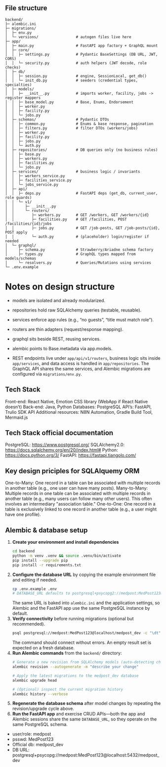 ## File structure
```
backend/
├─ alembic.ini
├─ migrations/
│  ├─ env.py
│  └─ versions/                 # autogen files live here
├─ app/
│  ├─ main.py                   # FastAPI app factory + GraphQL mount
│  ├─ core/
│  │  ├─ settings.py            # Pydantic BaseSettings (DB URL, JWT, CORS)
│  │  └─ security.py            # auth helpers (JWT decode, role checks)
│  ├─ db/
│  │  ├─ session.py             # engine, SessionLocal, get_db()
│  │  └─ init_db.py             # seeders (credential types, specialties)
│  ├─ models/
│  │  ├─ __init__.py            # imports worker, facility, jobs -> register mappers
│  │  ├─ base_model.py          # Base, Enums, Endorsement
│  │  ├─ worker.py
│  │  ├─ facility.py
│  │  └─ jobs.py
│  ├─ schemas/                  # Pydantic DTOs
│  │  ├─ common.py              # Enums & base response, pagination
│  │  ├─ filters.py             # filter DTOs (workers/jobs)
│  │  ├─ worker.py
│  │  ├─ facility.py
│  │  ├─ jobs.py
│  │  └─ auth.py
│  ├─ repositories/             # DB queries only (no business rules)
│  │  ├─ base.py
│  │  ├─ workers.py
│  │  ├─ facilities.py
│  │  └─ jobs.py
│  ├─ services/                 # business logic / invariants
│  │  ├─ workers_service.py
│  │  ├─ facilities_service.py
│  │  └─ jobs_service.py
│  ├─ api/
│  │  ├─ deps.py                # FastAPI deps (get_db, current_user, role guards)
│  │  └─ v1/
│  │     ├─ __init__.py
│  │     └─ routers/
│  │        ├─ workers.py       # GET /workers, GET /workers/{id}
│  │        ├─ facilities.py    # GET /facilities, POST /facilities/{id}/jobs
│  │        ├─ jobs.py          # GET /job-posts, GET /job-posts/{id}, POST apply
│  │        └─ auth.py          # (placeholder) login/register if needed
│  └─ graphql/
│     ├─ schema.py              # Strawberry/Ariadne schema factory
│     ├─ types.py               # GraphQL types mapped from models/schemas
│     └─ resolvers.py           # Queries/Mutations using services
└─ .env.example
```
# Notes on design structure
- models are isolated and already modularized.

- repositories hold raw SQLAlchemy queries (testable, reusable).

- services enforce app rules (e.g., “no guests”, “title must match role”).

- routers are thin adapters (request/response mapping).

- graphql sits beside REST, reusing services.

- alembic points to Base.metadata via app.models.

- REST endpoints live under `app/api/v1/routers`, business logic sits inside `app/services`, and data access is handled in `app/repositories`. The GraphQL API shares the same services, and Alembic migrations are configured via `migrations/env.py`.


## Tech Stack

Front-end: React Native, Emotion CSS library (WebApp if React Native doesn’t)
Back-end: Java, Python
Databases: PostgreSQL
API’s: FastAPI, Trulio SDK API
Additional resources: N8N Automation, Gradle Build Tool, Mermaid.js

## Tech Stack official documentation

PostgreSQL: https://www.postgresql.org/
SQLAlchemy2.0: https://docs.sqlalchemy.org/en/20/index.html#
Python: https://docs.python.org/3/
FastAPI: https://fastapi.tiangolo.com/

## Key design priciples for SQLAlquemy ORM

One-to-Many: One record in a table can be associated with multiple records in another table (e.g., one user can have many posts).
Many-to-Many: Multiple records in one table can be associated with multiple records in another table (e.g., many users can follow many other users). This often involves an intermediary "association table."
One-to-One: One record in a table is exclusively linked to one record in another table (e.g., a user might have one profile).

## Alembic & database setup

1. **Create your environment and install dependencies**
   ```bash
   cd backend
   python -m venv .venv && source .venv/bin/activate
   pip install --upgrade pip
   pip install -r requirements.txt
   ```
2. **Configure the database URL** by copying the example environment file and editing if needed.
   ```bash
   cp .env.example .env
   # DATABASE_URL defaults to postgresql+psycopg2://medpost:MedPost123@localhost/medpost_dev
   ```
   The same URL is baked into `alembic.ini` and the application settings, so Alembic and the FastAPI app use the same PostgreSQL instance by default.
3. **Verify connectivity** before running migrations (optional but recommended).
   ```bash
   psql postgresql://medpost:MedPost123@localhost/medpost_dev -c "\dt"
   ```
   The command should connect without errors. An empty result set is expected on a fresh database.
4. **Run Alembic commands** from the `backend/` directory:
   ```bash
   # Generate a new revision from SQLAlchemy models (auto-detecting changes)
   alembic revision --autogenerate -m "describe your change"

   # Apply the latest migrations to the medpost_dev database
   alembic upgrade head

   # (Optional) inspect the current migration history
   alembic history --verbose
   ```
5. **Regenerate the database schema** after model changes by repeating the revision/upgrade cycle above.
6. **Run the FastAPI app** and exercise CRUD APIs—both the app and Alembic sessions share the same `DATABASE_URL`, so they operate on the same PostgreSQL schema.

- user/role: medpost
- psswd: MedPost123
- Official db: medpost_dev
- DB URL: postgresql+psycopg://medpost:MedPost123@localhost:5432/medpost_dev
